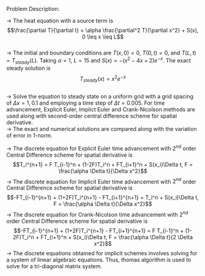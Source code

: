 Problem Description:  

-> The heat equation with a source term is  
$$\frac{\partial T}{\partial t} = \alpha \frac{\partial^2 T}{\partial x^2} + S(x), 0 \leq x \leq L$$  
-> The initial and boundary conditions are $T(x,0) = 0$, $T(0,t) = 0$, and $T(L,t)=T_{steady}(L)$. Taking $\alpha = 1$, $L=15$ and $S(x) = -(x^2-4x +2) e^{-x}$. The exact steady solution is  
$$T_{steady}(x) = x^2 e^{-x}$$  
-> Solve the equation to steady state on a uniform grid with a grid spacing of $\Delta x = 1,0.1$ and employing a time step of $\Delta t =  0.005$. For time advancement, Explicit Euler, Implict Euler and Crank-Nicolson methods are used along with second-order central difference scheme for spatial derivative.  
-> The exact and numerical solutions are compared along with the variation of error in 1-norm.  

-> The discrete equation for Explicit Euler time advancement with $2^{nd}$ order Central Difference scheme for spatial derivative is  
$$T_i^{n+1} = F T_{i-1}^n + (1-2F)T_i^n + FT_{i+1}^n + S(x_i)\Delta t, F = \frac{\alpha \Delta t}{\Delta x^2}$$
-> The discrete equation for Implicit Euler time advancement with $2^{nd}$ order Central Difference scheme for spatial derivative is  
$$-FT_{i-1}^{n+1} + (1+2F)T_i^{n+1} - FT_{i+1}^{n+1} = T_i^n + S(x_i)\Delta t, F = \frac{\alpha \Delta t}{\Delta x^2}$$
-> The discrete equation for Crank-Nicolson time advancement with $2^{nd}$ order Central Difference scheme for spatial derivative is  
$$-FT_{i-1}^{n+1} + (1+2F)T_i^{n+1} - FT_{i+1}^{n+1} = F T_{i-1}^n + (1-2F)T_i^n + FT_{i+1}^n + S(x_i)\Delta t, F = \frac{\alpha \Delta t}{2 \Delta x^2}$$
-> The discrete equations obtained for implicit schemes involves solving for a system of linear algebraic equations. Thus, thomas algorithm is used to solve for a tri-diagonal matrix system.  
